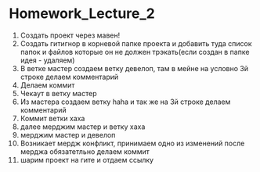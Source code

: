 # Homework_Lecture_2
1. Создать проект через мавен!
2. Создать гитигнор в корневой папке проекта и добавить туда список папок и файлов которые он не должен трэкать(если создан в папке идея - удаляем)
3. В ветке мастер создаем ветку девелоп, там в мейне на условно 3й строке делаем комментарий
4. Делаем коммит
5. Чекаут в ветку мастер
6. Из мастера создаем ветку haha и так же на 3й строке делаем комментарий
7. Коммит ветки хаха
8. далее мерджим мастер и ветку хаха
9. мерджим мастер и девелоп
10. Возникает мердж конфликт, принимаем одно из изменений после мерджа обязатетльно делаем коммит
11. шарим проект на гите и отдаем ссылку
